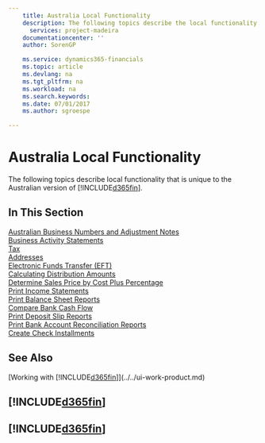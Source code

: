 ```yaml
---
    title: Australia Local Functionality
    description: The following topics describe the local functionality in the Australian version of [!INCLUDE[d365fin](../../includes/d365fin_md.md)].
	  services: project-madeira
    documentationcenter: ''
    author: SorenGP

    ms.service: dynamics365-financials
    ms.topic: article
    ms.devlang: na
    ms.tgt_pltfrm: na
    ms.workload: na
    ms.search.keywords:
    ms.date: 07/01/2017
    ms.author: sgroespe

---
```

# Australia Local Functionality
The following topics describe local functionality that is unique to the Australian version of [!INCLUDE[d365fin](../../includes/d365fin_md.md)].  

## In This Section  
  [Australian Business Numbers and Adjustment Notes](australian-business-numbers-and-adjustment-notes.md)  
  [Business Activity Statements](business-activity-statements.md)  
  [Tax](tax.md)  
  [Addresses](addresses.md)  
  [Electronic Funds Transfer (EFT)](electronic-funds-transfer-eft-.md)  
  [Calculating Distribution Amounts](calculating-distribution-amounts.md)  
  [Determine Sales Price by Cost Plus Percentage](how-to-determine-sales-price-by-cost-plus-percentage.md)  
  [Print Income Statements](how-to-print-income-statements.md)  
  [Print Balance Sheet Reports](how-to-print-balance-sheet-reports.md)  
  [Compare Bank Cash Flow](how-to-compare-bank-cash-flow.md)  
  [Print Deposit Slip Reports](how-to-print-deposit-slip-reports.md)  
  [Print Bank Account Reconciliation Reports](how-to-print-bank-account-reconciliation-reports.md)  
  [Create Check Installments](how-to-create-check-installments.md)

## See Also
[Working with [!INCLUDE[d365fin](../../includes/d365fin_md.md)]](../../ui-work-product.md)  

## [!INCLUDE[d365fin](../../includes/free_trial_md.md)]  
## [!INCLUDE[d365fin](../../includes/training_link_md.md)]
